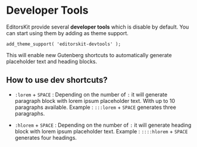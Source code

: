 # Developer Tools

EditorsKit provide several **developer tools** which is disable by default. You can start using them by adding as theme support.

`add_theme_support( 'editorskit-devtools' );`

This will enable new Gutenberg shortcuts to automatically generate placeholder text and heading blocks.

## How to use dev shortcuts?

- `:lorem` + `SPACE` : Depending on the number of `:` it will generate paragraph block with lorem ipsum placeholder text. With up to 10 paragraphs available. Example : `:::lorem` + `SPACE` generates three paragraphs.

- `:hlorem` + `SPACE` : Depending on the number of `:` it will generate heading block with lorem ipsum placeholder text. Example : `::::hlorem` + `SPACE` generates four headings.